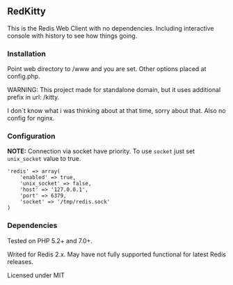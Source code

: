 RedKitty
--------------

This is the Redis Web Client with no dependencies. Including interactive console with history to see how things going.

### Installation ###

Point web directory to /www and you are set. Other options placed at config.php.

WARNING: This project made for standalone domain, but it uses additional prefix in url: /kitty.

I don`t know what i was thinking about at that time, sorry about that. Also no config for nginx.

### Configuration ###

**NOTE:** Connection via socket have priority. To use `socket` just set `unix_socket` value to true.

	'redis' => array(
		'enabled' => true,
		'unix_socket' => false,
		'host' => '127.0.0.1',
		'port' => 6379,
		'socket' => '/tmp/redis.sock'
	)

### Dependencies ###

Tested on PHP 5.2+ and 7.0+.

Writed for Redis 2.x. May have not fully supported functional for latest Redis releases.

Licensed under MIT
